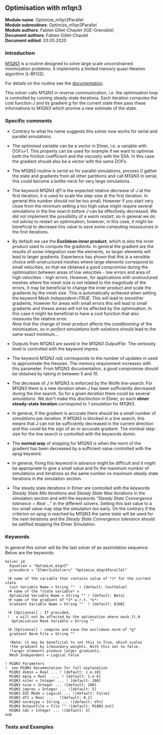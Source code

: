 ## Optimisation with m1qn3

**Module name**: Optimize_m1qn3Parallel  
**Module subroutines**: Optimize_m1qn3Parallel  
**Module authors**: Fabien Gillet-Chaulet (IGE-Grenoble)  
**Document authors**: Fabien Gillet-Chaulet  
**Document edited**: 03.05.2020


### Introduction

[M1QN3](https://who.rocq.inria.fr/Jean-Charles.Gilbert/modulopt/optimization-routines/m1qn3/m1qn3.html) 
is a routine designed to solve large scale unconstrained minimization problems. 
It implements a limited memory quasi-Newton algorithm (L-BFGS).

For details on the routine see the [documentation](https://who.rocq.inria.fr/Jean-Charles.Gilbert/modulopt/optimization-routines/m1qn3/m1qn3.pdf).

This solver calls M1QN3 in *reverse* communication, *i.e.* the optimisation loop is controlled 
by running steady-state iterations.
Each iteration  computes the cost function $J$ and its gradient $g$ for the current state then pass these informations
to M1QN3 which provive a new estimate of the state.

### Specific comments

- Contrary to what his name suggests this solver now works for serial and parallel simulations.

- The *optimised variable* can be a vector in Elmer, i.e. a variable with DOFs>1. This property can be used
for example if we want to optimise both the friction coefficient and the viscosity with the SSA. In this case the
gradient should also be a vector with the same DOFs.

- The M1QN3 routine is *serial* so for parallel simulations, process 0 gather the state and gradients from all other partitions
and call M1QN3 in serial; this could become a bottle-neck for very large simulations.

- The keyword *M1QN3 df1* is the expected relative decrease of $J$ at the first iteration; it is used to scale the 
step-size at the first iteration. In general this number should not be too small; However if you start very close from
the minimum setting a too high value might require several simulations in the line search before $J$ can be effectively decreased.
We did not implement the possibility of a *warm restart*, so in gerenal we do not advise to restart an optimisation; however;
in this case, it might be beneficial to decrease this value to save some computing resssources in the first iterations.

- By default we use the  **Euclidean inner product**, which is also the inner product used to compute the gradients. 
In general the gradient are the results of some integration over the elements, so larger elements will lead to larger 
gradients. Experience has shown that this is a sensible choice with unstructured meshes where large elements correspond
to small velocities, so that we obtained a good compromise during the optimisation between areas of low velocities - low errors and 
area of high velocities - high errors. However, for  applications with unstructured meshes where the mesh size
is not related to the magnitude of the errors, it may be beneficial to change the inner product and scale the gradients by the mesh size.
This is automatically achieved when setting the keyword *Mesh Independent=TRUE*.
This will lead to smoother gradients, however for areas with small errors this will lead to small gradients and theses areas will not be affected by the optimisation. In this case it might be beneficial to have a cost function that also measures the relative error.  
*Note* that the change of inner product affects the *conditionning* of the minimisation, so in *perfect simulations* both solutions should lead to the same exact minimum....

- Outputs from M1QN3 are saved in the *M1QN3 OutputFile*. The  verbosity level is controlled with the keyword *impres*.

- The keyword *M1QN3 ndz* corresponds to the number of updates *m* used to approximate the Hessian. The memory requirement increases
with this parameter. From M1QN3 documentation, a good compromise should be obtained by taking *m* between 5 and 10.

- The decrease of *J* in M1QN3 is enforced by the Wolfe line-search. 
For M1QN3 there is a new *iteration* when $J$ has been sufficiently decreased during the line search. 
So for a given *iteration* there could be  several *simulations*. We don't make this disctinction in Elmer, so each
**elmer steady-state iteration** correspond to *1 simulation* for M1QN3.

- In general, if the gradient is accurate there should be a small number of *simulations* per *iteration*. If M1QN3
is blocked in a line search, this means that $J$ can not be sufficiently decreased in the current direction 
and this could be the sign of an in-accurate gradient. The minimal step-size for the line search is controlled
with the keywords *dxmin*.

- The **normal way** of stopping for M1QN3 is when the norm of the gradient has been decreased by a sufficient value
controlled with the *epsg* keyword.

- In general, fixing this keyword in advance might be difficult and it might be appropriate to give a small value and
fix the maximum number of simulations and iterations as the same number os maximum steady state iterations in the simulation section.

- The steady state iterations in Elmer are controlled with the keywords *Steady State Min Iterations* and *Steady State Max Iterations*
in the simulation section and with the keywords *"Steady State Convergence tolerance = Real ..."* in the different solvers. Setting this
last value to a too small value may stop the simulation too early. On the contrary if the criterion on *epsg* is reached by M1QN3 
the same state will be used for the next iterations and the *Steady State Convergence tolerance* should be satified stopping the Elmer Simulation.

### Keywords

In general this solver will be the last solver of an assimilation sequence. Below are the keywords:

```
Solver id
  Equation = "Optimize_m1qn3"
  procedure = "ElmerIceSolvers" "Optimize_m1qn3Parallel"

 !# name of the variable that contains value of *J* for the current state
  Cost Variable Name = String ""  ! [default: CostValue]
 !# name of the *state variable* x
  Optimized Variable Name = String "" ! [default: Beta]
 !# name of the gradient of *J* w.r.t. *x*:
  Gradient Variable Name = String ""  ! [default: DJDB]

 !# [Optionnal] : If provided,
 !   x will not be affected by the optimsation where mask.lt.0
   Optimisation Mask Variable = String ""

 !# [Optionnal] : compute and save the euclidean norm of *g*
  gradient Norm File = String ""

  !Note: it may be beneficial to set this to True, which scales
  !the gradient by 1/boundary_weights. With this set to false,
  !larger elements produce larger gradients.
  Mesh Independent = Logical False

! M1QN3 Parameters
!  see M1QN3 documentation for full explanation
  M1QN3 dxmin = Real ... ! [default: 1.e-10]
  M1QN3 epsg = Real  .... ! [default: 1.e-6]
  M1QN3 niter = Integer ... ! [default: 200]
  M1QN3 nsim = Integer ... ![default: 200]
  M1QN3 impres = Integer ... ![default: 5]
  M1QN3 DIS Mode = Logical ... ![default: False]
  M1QN3 df1 = Real ...   ![default: 0.2]
  M1QN3 normtype = String ... ![default: dfn]
  M1QN3 OutputFile = File "" ![default: M1QN3.out]
  M1QN3 ndz = Integer ... ![default: 5]
end
```

### Tests and Examples

